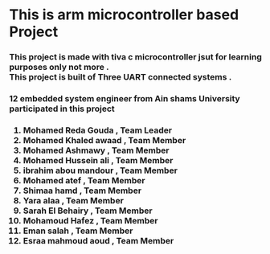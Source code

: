 <h1>This is arm microcontroller based Project</h1>
<h3>This project is made with tiva c microcontroller jsut for 
learning purposes only not more .<br>
This project is built of Three UART connected systems .<h3>
<h3>12 embedded system engineer from Ain shams University participated in this project</h3>
<h3><ol>
<li>Mohamed Reda Gouda   , Team Leader </li>
<li>Mohamed Khaled awaad , Team Member </li>
<li>Mohamed Ashmawy      , Team Member </li>
<li>Mohamed Hussein ali  , Team Member </li>
<li>ibrahim abou mandour , Team Member </li>
<li>Mohamed atef         , Team Member </li>
<li>Shimaa hamd          , Team Member </li>
<li>Yara alaa   	 , Team Member </li>
<li>Sarah El Behairy	 , Team Member </li>
<li>Mohamoud Hafez	 , Team Member </li>
<li>Eman salah   	 , Team Member </li>
<li>Esraa mahmoud aoud 	 , Team Member </li>
</ol></h3>


